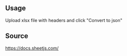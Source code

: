 

## Usage

Upload xlsx file with headers and click "Convert to json"

## Source

https://docs.sheetjs.com/ 
